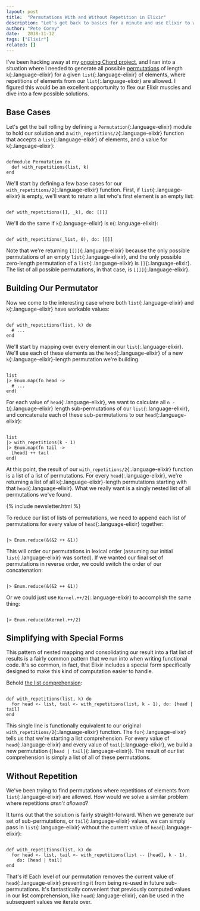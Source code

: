 ```yaml
---
layout: post
title:  "Permutations With and Without Repetition in Elixir"
description: "Let's get back to basics for a minute and use Elixir to write a function that will compute all possible permutations of a given list of elements."
author: "Pete Corey"
date:   2018-11-12
tags: ["Elixir"]
related: []
---
```


I've been hacking away at my [ongoing Chord project](https://github.com/pcorey/chord/), and I ran into a situation where I needed to generate all possible [permutations](https://en.wikipedia.org/wiki/Permutation) of length `k`{:.language-elixir} for a given `list`{:.language-elixir} of elements, where repetitions of elements from our `list`{:.language-elixir} are allowed. I figured this would be an excellent opportunity to flex our Elixir muscles and dive into a few possible solutions.

## Base Cases

Let's get the ball rolling by defining a `Permutation`{:.language-elixir} module to hold our solution and a `with_repetitions/2`{:.language-elixir} function that accepts a `list`{:.language-elixir} of elements, and a value for `k`{:.language-elixir}:

<pre class='language-elixir'><code class='language-elixir'>
defmodule Permutation do
  def with_repetitions(list, k)
end
</code></pre>

We'll start by defining a few base cases for our `with_repetitions/2`{:.language-elixir} function. First, if `list`{:.language-elixir} is empty, we'll want to return a list who's first element is an empty list:

<pre class='language-elixir'><code class='language-elixir'>
def with_repetitions([], _k), do: [[]]
</code></pre>

We'll do the same if `k`{:.language-elixir} is `0`{:.language-elixir}:

<pre class='language-elixir'><code class='language-elixir'>
def with_repetitions(_list, 0), do: [[]]
</code></pre>

Note that we're returning `[[]]`{:.language-elixir} because the only possible permutations of an empty `list`{:.language-elixir}, and the only possible zero-length permutation of a `list`{:.language-elixir} is `[]`{:.language-elixir}. The list of all possible permutations, in that case, is `[[]]`{:.language-elixir}.

## Building Our Permutator

Now we come to the interesting case where both `list`{:.language-elixir} and `k`{:.language-elixir} have workable values:

<pre class='language-elixir'><code class='language-elixir'>
def with_repetitions(list, k) do
  # ...
end
</code></pre>

We'll start by mapping over every element in our `list`{:.language-elixir}. We'll use each of these elements as the `head`{:.language-elixir} of a new `k`{:.language-elixir}-length permutation we're building.

<pre class='language-elixir'><code class='language-elixir'>
list
|> Enum.map(fn head ->
  # ...
end)
</code></pre>

For each value of `head`{:.language-elixir}, we want to calculate all `n - 1`{:.language-elixir} length sub-permutations of our `list`{:.language-elixir}, and concatenate each of these sub-permutations to our `head`{:.language-elixir}:

<pre class='language-elixir'><code class='language-elixir'>
list
|> with_repetitions(k - 1)
|> Enum.map(fn tail ->
  [head] ++ tail
end)
</code></pre>

At this point, the result of our `with_repetitions/2`{:.language-elixir} function is a list of a list of permutations. For every `head`{:.language-elixir}, we're returning a list of all `k`{:.language-elixir}-length permutations starting with that `head`{:.language-elixir}. What we really want is a singly nested list of all permutations we've found.

{% include newsletter.html %}

To reduce our list of lists of permutations, we need to append each list of permutations for every value of `head`{:.language-elixir} together:

<pre class='language-elixir'><code class='language-elixir'>
|> Enum.reduce(&(&2 ++ &1))
</code></pre>

This will order our permutations in lexical order (assuming our initial `list`{:.language-elixir} was sorted). If we wanted our final set of permutations in reverse order, we could switch the order of our concatenation:

<pre class='language-elixir'><code class='language-elixir'>
|> Enum.reduce(&(&2 ++ &1))
</code></pre>

Or we could just use `Kernel.++/2`{:.language-elixir} to accomplish the same thing:

<pre class='language-elixir'><code class='language-elixir'>
|> Enum.reduce(&Kernel.++/2)
</code></pre>

## Simplifying with Special Forms

This pattern of nested mapping and consolidating our result into a flat list of results is a fairly common pattern that we run into when writing functional code. It's so common, in fact, that Elixir includes a special form specifically designed to make this kind of computation easier to handle.

Behold [the list comprehension](https://elixir-lang.org/getting-started/comprehensions.html):

<pre class='language-elixir'><code class='language-elixir'>
def with_repetitions(list, k) do
  for head <- list, tail <- with_repetitions(list, k - 1), do: [head | tail]
end
</code></pre>

This single line is functionally equivalent to our original `with_repetitions/2`{:.language-elixir} function. The `for`{:.language-elixir} tells us that we're starting a list comprehension. For every value of `head`{:.language-elixir} and every value of `tail`{:.language-elixir}, we build a new permutation (`[head | tail]`{:.language-elixir}). The result of our list comprehension is simply a list of all of these permutations.

## Without Repetition

We've been trying to find permutations where repetitions of elements from `list`{:.language-elixir} are allowed. How would we solve a similar problem where repetitions _aren't allowed_?

It turns out that the solution is fairly straight-forward. When we generate our set of sub-permutations, or `tail`{:.language-elixir} values, we can simply pass in `list`{:.language-elixir} without the current value of `head`{:.language-elixir}:

<pre class='language-elixir'><code class='language-elixir'>
def with_repetitions(list, k) do
  for head <- list, tail <- with_repetitions(list -- [head], k - 1), 
    do: [head | tail]
end
</code></pre>

That's it! Each level of our permutation removes the current value of `head`{:.language-elixir} preventing it from being re-used in future sub-permutations. It's fantastically convenient that previously computed values in our list comprehension, like `head`{:.language-elixir}, can be used in the subsequent values we iterate over.
